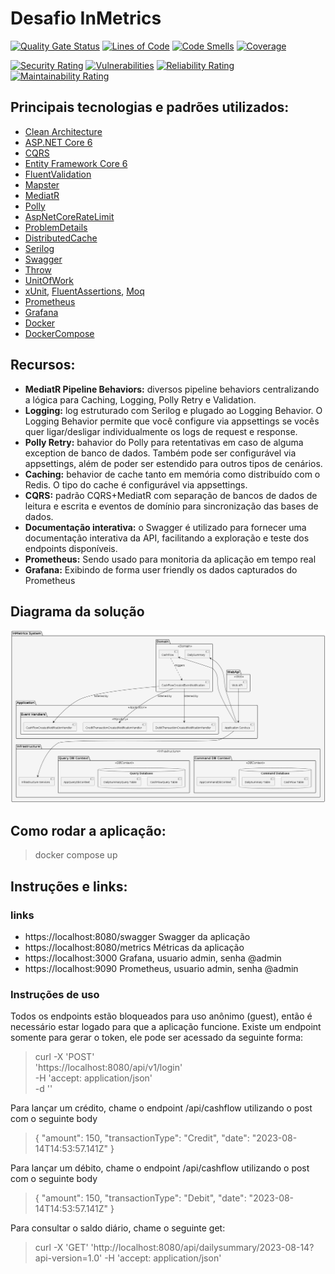 # Desafio InMetrics


[![Quality Gate Status](https://sonarcloud.io/api/project_badges/measure?project=InMetricChallenger_InMetrics&metric=alert_status)](https://sonarcloud.io/summary/new_code?id=InMetricChallenger_InMetrics)
[![Lines of Code](https://sonarcloud.io/api/project_badges/measure?project=InMetricChallenger_InMetrics&metric=ncloc)](https://sonarcloud.io/summary/new_code?id=InMetricChallenger_InMetrics)
[![Code Smells](https://sonarcloud.io/api/project_badges/measure?project=InMetricChallenger_InMetrics&metric=code_smells)](https://sonarcloud.io/summary/new_code?id=InMetricChallenger_InMetrics)
[![Coverage](https://sonarcloud.io/api/project_badges/measure?project=InMetricChallenger_InMetrics&metric=coverage)](https://sonarcloud.io/summary/new_code?id=InMetricChallenger_InMetrics)

[![Security Rating](https://sonarcloud.io/api/project_badges/measure?project=InMetricChallenger_InMetrics&metric=security_rating)](https://sonarcloud.io/summary/new_code?id=InMetricChallenger_InMetrics)
[![Vulnerabilities](https://sonarcloud.io/api/project_badges/measure?project=InMetricChallenger_InMetrics&metric=vulnerabilities)](https://sonarcloud.io/summary/new_code?id=InMetricChallenger_InMetrics)
[![Reliability Rating](https://sonarcloud.io/api/project_badges/measure?project=InMetricChallenger_InMetrics&metric=reliability_rating)](https://sonarcloud.io/summary/new_code?id=InMetricChallenger_InMetrics)
[![Maintainability Rating](https://sonarcloud.io/api/project_badges/measure?project=InMetricChallenger_InMetrics&metric=sqale_rating)](https://sonarcloud.io/summary/new_code?id=InMetricChallenger_InMetrics)

## Principais tecnologias e padrões utilizados: <a name="tecnologies"></a>
* [Clean Architecture](https://blog.cleancoder.com/uncle-bob/2012/08/13/the-clean-architecture.html)
* [ASP.NET Core 6](https://learn.microsoft.com/en-us/aspnet/core/introduction-to-aspnet-core?view=aspnetcore-6.0)
* [CQRS](https://learn.microsoft.com/en-us/azure/architecture/patterns/cqrs)
* [Entity Framework Core 6](https://docs.microsoft.com/en-us/ef/core/)
* [FluentValidation](https://fluentvalidation.net/)
* [Mapster](https://github.com/MapsterMapper/Mapster)
* [MediatR](https://github.com/jbogard/MediatR)
* [Polly](https://github.com/App-vNext/Polly)
* [AspNetCoreRateLimit](https://github.com/stefanprodan/AspNetCoreRateLimit)
* [ProblemDetails](https://github.com/khellang/Middleware)
* [DistributedCache](https://github.com/dotnet/runtime)
* [Serilog](https://serilog.net/)
* [Swagger](https://github.com/domaindrivendev/Swashbuckle.AspNetCore)
* [Throw](https://github.com/amantinband/throw)
* [UnitOfWork](https://www.devmedia.com.br/unit-of-work-o-padrao-de-unidade-de-trabalho-net/25811)
* [xUnit](https://github.com/xunit/xunit), [FluentAssertions](https://fluentassertions.com/), [Moq](https://github.com/moq)
* [Prometheus](https://prometheus.io/) 
* [Grafana](https://grafana.com/) 
* [Docker](https://www.docker.com/) 
* [DockerCompose](https://docs.docker.com/compose/) 

## Recursos: <a name="recursos"></a>
* <b>MediatR Pipeline Behaviors:</b> diversos pipeline behaviors centralizando a lógica para Caching, Logging, Polly Retry e Validation.
* <b>Logging:</b> log estruturado com Serilog e plugado ao Logging Behavior. O Logging Behavior permite que você configure via appsettings se vocês quer ligar/desligar individualmente os logs de request e response.
* <b>Polly Retry:</b> bahavior do Polly para retentativas em caso de alguma exception de banco de dados. Também pode ser configurável via appsettings, além de poder ser estendido para outros tipos de cenários.
* <b>Caching:</b> behavior de cache tanto em memória como distribuído com o Redis. O tipo do cache é configurável via appsettings.
* <b>CQRS:</b> padrão CQRS+MediatR com separação de bancos de dados de leitura e escrita e eventos de domínio para sincronização das bases de dados.
* <b>Documentação interativa:</b> o Swagger é utilizado para fornecer uma documentação interativa da API, facilitando a exploração e teste dos endpoints disponíveis.
* <b>Prometheus:</b> Sendo usado para monitoria da aplicação em tempo real
* <b>Grafana:</b> Exibindo de forma user friendly os dados capturados do Prometheus

## Diagrama da solução
![Diagram](./docs/diagrams/diagram.png)

## Como rodar a aplicação: <a name="comorodar"></a>
> docker compose up

## Instruções e links: <a name="links"></a>

### links

* https://localhost:8080/swagger Swagger da aplicação
* https://localhost:8080/metrics Métricas da aplicação
* https://localhost:3000 Grafana, usuario admin, senha @admin
* https://localhost:9090 Prometheus, usuario admin, senha @admin

### Instruções de uso
Todos os endpoints estão bloqueados para uso anônimo (guest), então é necessário estar logado para que a aplicação funcione. Existe um endpoint somente para gerar o token, ele pode ser acessado da seguinte forma:
>curl -X 'POST' \
  'https://localhost:8080/api/v1/login' \
  -H 'accept: application/json' \
  -d ''


Para lançar um crédito, chame o endpoint /api/cashflow utilizando o post com o seguinte body
>{ "amount": 150, "transactionType": "Credit", "date": "2023-08-14T14:53:57.141Z" }

Para lançar um débito, chame o endpoint /api/cashflow utilizando o post com o seguinte body
>{ "amount": 150, "transactionType": "Debit", "date": "2023-08-14T14:53:57.141Z" }

Para consultar o saldo diário, chame o seguinte get:
>curl -X 'GET' 'http://localhost:8080/api/dailysummary/2023-08-14?api-version=1.0' -H 'accept: application/json'
